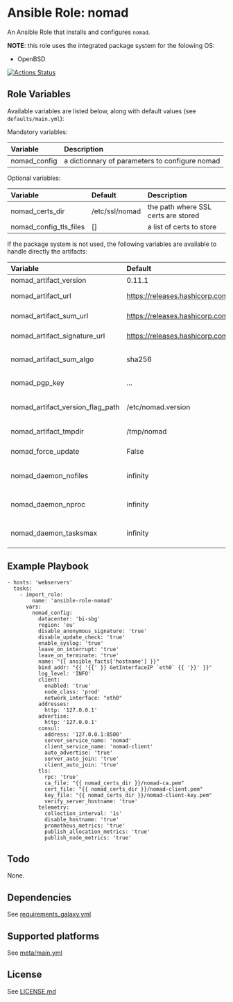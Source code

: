 # Ansible Role: nomad

An Ansible Role that installs and configures `nomad`.

**NOTE**: this role uses the integrated package system for the folowing OS:
- OpenBSD

[![Actions Status](https://github.com/tristan-weil/ansible-role-nomad/workflows/molecule/badge.svg?branch=master)](https://github.com/tristan-weil/ansible-role-nomad/actions)

## Role Variables

Available variables are listed below, along with default values (see `defaults/main.yml`):

Mandatory variables:

| Variable      | Description |
| :------------ | :---------- |
| nomad_config | a dictionnary of parameters to configure nomad 

Optional variables:

| Variable      | Default | Description |
| :------------ | :------ | :---------- |
| nomad_certs_dir | /etc/ssl/nomad | the path where SSL certs are stored |
| nomad_config_tls_files | [] | a list of certs to store |

If the package system is not used, the following variables are available to handle directly the artifacts:

| Variable      | Default | Description |
| :------------ | :------ | :---------- |
| nomad_artifact_version | 0.11.1 | the version |
| nomad_artifact_url | https://releases.hashicorp.com/nomad/....zip | the path to the artifacts to install |
| nomad_artifact_sum_url  | https://releases.hashicorp.com/nomad/..._SHA256SUMS | the path to the SUMS file |
| nomad_artifact_signature_url | https://releases.hashicorp.com/nomad/..._SHA256SUMS.sig | the path to the SUMs signatures file| 
| nomad_artifact_sum_algo | sha256 | the hash algorithm used in `nomad_artifact_sum_url` |
| nomad_pgp_key | ... | the PGP key of the project |
| nomad_artifact_version_flag_path | /etc/nomad.version | the files prevents reinstallation of the artifacts |
| nomad_artifact_tmpdir | /tmp/nomad | the installation work directory |
| nomad_force_update | False | *True/False* to force the update of the artifacts |
| nomad_daemon_nofiles | infinity | the maximum number of files the daemon can open |
| nomad_daemon_nproc | infinity | the maximum number of processes the daemon can have |
| nomad_daemon_tasksmax | infinity | the maximum number of tasks the daemon can have |

## Example Playbook

    - hosts: 'webservers'
      tasks:
        - import_role: 
            name: 'ansible-role-nomad'
          vars:
            nomad_config:
              datacenter: 'bi-sbg'
              region: 'eu'
              disable_anonymous_signature: 'true'
              disable_update_check: 'true'
              enable_syslog: 'true'
              leave_on_interrupt: 'true'
              leave_on_terminate: 'true'
              name: "{{ ansible_facts['hostname'] }}"
              bind_addr: "{{ '{{' }} GetInterfaceIP `eth0` {{ '}}' }}"
              log_level: 'INFO'
              client:
                enabled: 'true'
                node_class: 'prod'
                network_interface: "eth0"
              addresses:
                http: '127.0.0.1'
              advertise:
                http: '127.0.0.1'
              consul:
                address: '127.0.0.1:8500'
                server_service_name: 'nomad'
                client_service_name: 'nomad-client'
                auto_advertise: 'true'
                server_auto_join: 'true'
                client_auto_join: 'true'
              tls:
                rpc: 'true'
                ca_file: "{{ nomad_certs_dir }}/nomad-ca.pem"
                cert_file: "{{ nomad_certs_dir }}/nomad-client.pem"
                key_file: "{{ nomad_certs_dir }}/nomad-client-key.pem"
                verify_server_hostname: 'true'
              telemetry:
                collection_interval: '1s'
                disable_hostname: 'true'
                prometheus_metrics: 'true'
                publish_allocation_metrics: 'true'
                publish_node_metrics: 'true'

## Todo

None.

## Dependencies

See [requirements_galaxy.yml](https://github.com/tristan-weil/ansible-role-nomad/blob/master/requirements_galaxy.yml)

## Supported platforms

See [meta/main.yml](https://github.com/tristan-weil/ansible-role-nomad/blob/master/meta/main.yml)

## License

See [LICENSE.md](https://github.com/tristan-weil/ansible-role-nomad/blob/master/LICENSE.md)
